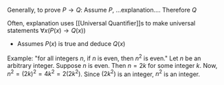 
Generally, to prove $P \rightarrow Q$:
Assume $P$, ...explanation.... Therefore $Q$

Often, explanation uses [[Universal Quantifier]]s to make universal statements
$\forall{x}(P(x) \rightarrow Q(x))$ 
- Assumes $P(x)$ is true and deduce $Q(x)$

Example: "for all integers $n$, if $n$ is even, then $n^2$ is even."
Let $n$ be an arbitrary integer. Suppose $n$ is even. Then $n = 2k$ for some integer $k$. Now, $n^2 = (2k)^2 = 4k^2 = 2(2k^2)$. Since $(2k^2)$ is an integer, $n^2$ is an integer. 


